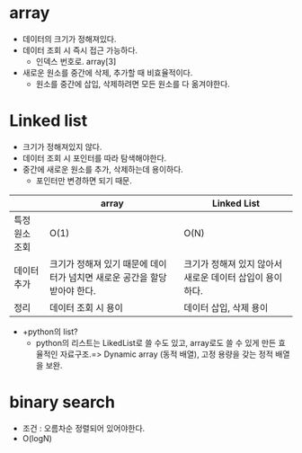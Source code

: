 # array

- 데이터의 크기가 정해져있다.
- 데이터 조회 시 즉시 접근 가능하다.
  - 인덱스 번호로. array[3]
- 새로운 원소를 중간에 삭제, 추가할 때 비효율적이다.
  - 원소를 중간에 삽입, 삭제하려면 모든 원소를 다 옮겨야한다.

# Linked list

- 크기가 정해져있지 않다.
- 데이터 조회 시 포인터를 따라 탐색해야한다.
- 중간에 새로운 원소를 추가, 삭제하는데 용이하다.
  - 포인터만 변경하면 되기 때문.

|                | array                                                                    | Linked List                                              |
| -------------- | ------------------------------------------------------------------------ | -------------------------------------------------------- |
| 특정 원소 조회 | O(1)                                                                     | O(N)                                                     |
| 데이터 추가    | 크기가 정해져 있기 때문에 데이터가 넘치면 새로운 공간을 할당받아야 한다. | 크기가 정해져 있지 않아서 새로운 데이터 삽입이 용이하다. |
| 정리           | 데이터 조회 시 용이                                                      | 데이터 삽입, 삭제 용이                                   |

- +python의 list?
  - python의 리스트는 LikedList로 쓸 수도 있고, array로도 쓸 수 있게 만든 효율적인 자료구조.=> Dynamic array (동적 배열), 고정 용량을 갖는 정적 배열을 보완.

# binary search

- 조건 : 오름차순 정렬되어 있어야한다.
- O(logN)
